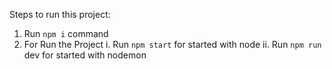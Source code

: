 Steps to run this project:

1. Run `npm i` command
2. For Run the Project
   i. Run `npm start` for started with node
   ii. Run `npm run` dev for started with nodemon
